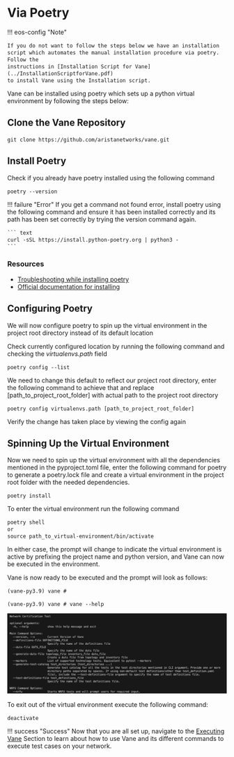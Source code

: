 # Via Poetry

!!! eos-config "Note"

    If you do not want to follow the steps below we have an installation
    script which automates the manual installation procedure via poetry. Follow the
    instructions in [Installation Script for Vane](../InstallationScriptforVane.pdf)
    to install Vane using the Installation script.

Vane can be installed using poetry which sets up a python virtual
environment by following the steps below:

## Clone the Vane Repository

``` text
git clone https://github.com/aristanetworks/vane.git
```

## Install Poetry

Check if you already have poetry installed using the following command

``` text
poetry --version
```

!!! failure "Error"
    If you get a command not found error, install poetry using the
    following command and ensure it has been installed correctly and
    its path has been set correctly by trying the version command again.

    ``` text
    curl -sSL https://install.python-poetry.org | python3 -
    ```

### Resources

- [Troubleshooting while installing poetry](https://stackoverflow.com/questions/70003829/poetry-installed-but-poetry-command-not-found)
- [Official documentation for installing](https://python-poetry.org/docs/#installing-with-the-official-installer)

## Configuring Poetry

We will now configure poetry to spin up the virtual environment
in the project root directory instead of its default location

Check currently configured location by running the following
command and checking the *virtualenvs.path* field

``` text
poetry config --list
```

We need to change this default to reflect our project root directory,
enter the following command to achieve that and replace [path_to_project_root_folder]
with actual path to the project root directory

``` text
poetry config virtualenvs.path [path_to_project_root_folder]
```

Verify the change has taken place by viewing the config again

## Spinning Up the Virtual Environment

Now we need to spin up the virtual environment with all the dependencies
mentioned in the pyproject.toml file, enter the following command for poetry
to generate a poetry.lock file and create a virtual environment in the project
root folder with the needed dependencies.

``` text
poetry install
```

To enter the virtual environment run the following command

``` text
poetry shell 
or
source path_to_virtual-environment/bin/activate
```

In either case, the prompt will change to indicate the virtual
environment is active by prefixing the project name and python version,
and Vane can now be executed in the environment.

Vane is now ready to be executed and the prompt will look as follows:

``` text
(vane-py3.9) vane #
```

```text
(vane-py3.9) vane # vane --help
```

![Screenshot](../images/vane_cli.png)

To exit out of the virtual environment execute the following command:

``` text
deactivate
```

!!! success "Success"
    Now that you are all set up, navigate to the
    [Executing Vane](../executing_vane/executing_vane.md) Section
    to learn about how to use Vane and its different commands to
    execute test cases on your network.
